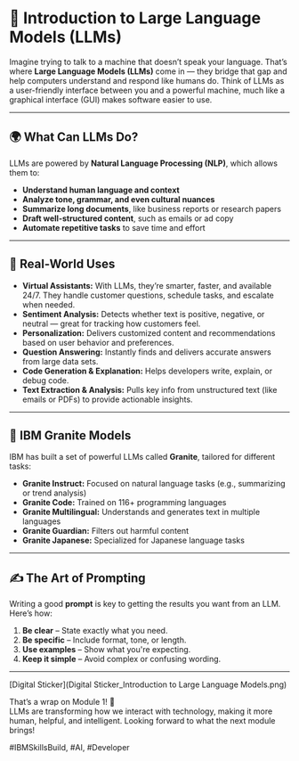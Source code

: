 # 🧠 Introduction to Large Language Models (LLMs)

Imagine trying to talk to a machine that doesn’t speak your language. That’s where **Large Language Models (LLMs)** come in — they bridge that gap and help computers understand and respond like humans do. Think of LLMs as a user-friendly interface between you and a powerful machine, much like a graphical interface (GUI) makes software easier to use.

---

## 🌍 What Can LLMs Do?

LLMs are powered by **Natural Language Processing (NLP)**, which allows them to:

- **Understand human language and context**  
- **Analyze tone, grammar, and even cultural nuances**  
- **Summarize long documents**, like business reports or research papers  
- **Draft well-structured content**, such as emails or ad copy  
- **Automate repetitive tasks** to save time and effort  

---

## 💬 Real-World Uses

- **Virtual Assistants:** With LLMs, they’re smarter, faster, and available 24/7. They handle customer questions, schedule tasks, and escalate when needed.
- **Sentiment Analysis:** Detects whether text is positive, negative, or neutral — great for tracking how customers feel.
- **Personalization:** Delivers customized content and recommendations based on user behavior and preferences.
- **Question Answering:** Instantly finds and delivers accurate answers from large data sets.
- **Code Generation & Explanation:** Helps developers write, explain, or debug code.
- **Text Extraction & Analysis:** Pulls key info from unstructured text (like emails or PDFs) to provide actionable insights.

---

## 🧩 IBM Granite Models

IBM has built a set of powerful LLMs called **Granite**, tailored for different tasks:

- **Granite Instruct:** Focused on natural language tasks (e.g., summarizing or trend analysis)
- **Granite Code:** Trained on 116+ programming languages
- **Granite Multilingual:** Understands and generates text in multiple languages
- **Granite Guardian:** Filters out harmful content
- **Granite Japanese:** Specialized for Japanese language tasks

---

## ✍️ The Art of Prompting

Writing a good **prompt** is key to getting the results you want from an LLM. Here’s how:

1. **Be clear** – State exactly what you need.
2. **Be specific** – Include format, tone, or length.
3. **Use examples** – Show what you're expecting.
4. **Keep it simple** – Avoid complex or confusing wording.

---

[Digital Sticker](Digital Sticker_Introduction to Large Language Models.png)

That’s a wrap on Module 1! 🎉  
LLMs are transforming how we interact with technology, making it more human, helpful, and intelligent. Looking forward to what the next module brings!

#IBMSkillsBuild, #AI, #Developer



